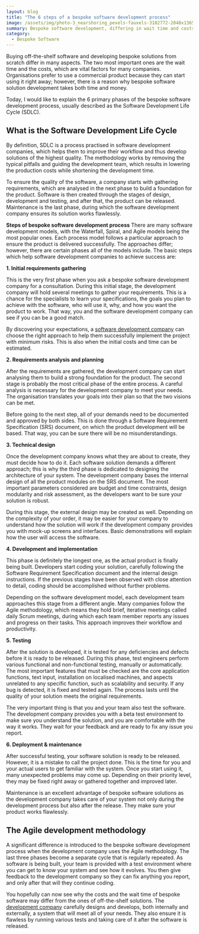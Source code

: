 ```yaml
---
layout: blog
title: "The 6 steps of a bespoke software development process"
image: /assets/img/photo-3_nearshoring_pexels-fauxels-3182772-2048x1365.jpg
summary: Bespoke software development, differing in wait time and costs from off-the-shelf solutions, involves a detailed, quality-focused process, comprising requirement gathering, analysis, design, development, testing, and maintenance.
category:
  - Bespoke Software
---
```

 
Buying off-the-shelf software and developing bespoke solutions from scratch differ in many aspects. The two most important ones are the wait time and the costs, which are vital factors for many companies. Organisations prefer to use a commercial product because they can start using it right away; however, there is a reason why bespoke software solution development takes both time and money.

Today, I would like to explain the 6 primary phases of the bespoke software development process, usually described as the Software Development Life Cycle (SDLC).
 
## What is the Software Development Life Cycle
By definition, SDLC is a process practised in software development companies, which helps them to improve their workflow and thus develop solutions of the highest quality. The methodology works by removing the typical pitfalls and guiding the development team, which results in lowering the production costs while shortening the development time.

To ensure the quality of the software, a company starts with gathering requirements, which are analysed in the next phase to build a foundation for the product. Software is then created through the stages of design, development and testing, and after that, the product can be released. Maintenance is the last phase, during which the software development company ensures its solution works flawlessly.


**Steps of bespoke software development process**
There are many software development models, with the Waterfall, Spiral, and Agile models being the most popular ones. Each process model follows a particular approach to ensure the product is delivered successfully. The approaches differ; however, there are certain phases all of the models include. The basic steps which help software development companies to achieve success are:

**1. Initial requirements gathering**

This is the very first phase when you ask a bespoke software development company for a consultation. During this initial stage, the development company will hold several meetings to gather your requirements. This is a chance for the specialists to learn your specifications, the goals you plan to achieve with the software, who will use it, why, and how you want the product to work. That way, you and the software development company can see if you can be a good match.


By discovering your expectations, a [software development company](https://headchannel.co.uk/) can choose the right approach to help them successfully implement the project with minimum risks. This is also when the initial costs and time can be estimated.

**2. Requirements analysis and planning**

After the requirements are gathered, the development company can start analysing them to build a strong foundation for the product. The second stage is probably the most critical phase of the entire process. A careful analysis is necessary for the development company to meet your needs. The organisation translates your goals into their plan so that the two visions can be met.

Before going to the next step, all of your demands need to be documented and approved by both sides. This is done through a Software Requirement Specification (SRS) document, on which the product development will be based. That way, you can be sure there will be no misunderstandings.

**3. Technical design**

Once the development company knows what they are about to create, they must decide how to do it. Each software solution demands a different approach; this is why the third phase is dedicated to designing the architecture of your system. The development company bases the internal design of all the product modules on the SRS document. The most important parameters considered are budget and time constraints, design modularity and risk assessment, as the developers want to be sure your solution is robust.

During this stage, the external design may be created as well. Depending on the complexity of your order, it may be easier for your company to understand how the solution will work if the development company provides you with mock-up screens and interfaces. Basic demonstrations will explain how the user will access the software.

**4. Development and implementation**

This phase is definitely the longest one, as the actual product is finally being built. Developers start coding your solution, carefully following the Software Requirement Specification document and the internal design instructions. If the previous stages have been observed with close attention to detail, coding should be accomplished without further problems.

Depending on the software development model, each development team approaches this stage from a different angle. Many companies follow the Agile methodology, which means they hold brief, iterative meetings called daily Scrum meetings, during which each team member reports any issues and progress on their tasks. This approach improves their workflow and productivity.
 
**5. Testing**

After the solution is developed, it is tested for any deficiencies and defects before it is ready to be released. During this phase, test engineers perform various functional and non-functional testing, manually or automatically. The most important features that must be checked are the core application functions, text input, installation on localised machines, and aspects unrelated to any specific function, such as scalability and security. If any bug is detected, it is fixed and tested again. The process lasts until the quality of your solution meets the original requirements.

The very important thing is that you and your team also test the software. The development company provides you with a beta test environment to make sure you understand the solution, and you are comfortable with the way it works. They wait for your feedback and are ready to fix any issue you report.

**6. Deployment & maintenance**

After successful testing, your software solution is ready to be released. However, it is a mistake to call the project done. This is the time for you and your actual users to get familiar with the system. Once you start using it, many unexpected problems may come up. Depending on their priority level, they may be fixed right away or gathered together and improved later.

Maintenance is an excellent advantage of bespoke software solutions as the development company takes care of your system not only during the development process but also after the release. They make sure your product works flawlessly.
 
## The Agile development methodology
A significant difference is introduced to the bespoke software development process when the development company uses the Agile methodology. The last three phases become a separate cycle that is regularly repeated. As software is being built, your team is provided with a test environment where you can get to know your system and see how it evolves. You then give feedback to the development company so they can fix anything you report, and only after that will they continue coding.

You hopefully can now see why the costs and the wait time of bespoke software may differ from the ones of off-the-shelf solutions. The [development company](https://headchannel.co.uk/) carefully designs and develops, both internally and externally, a system that will meet all of your needs. They also ensure it is flawless by running various tests and taking care of it after the software is released.
